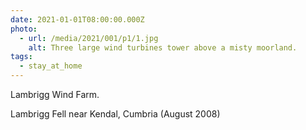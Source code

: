```yaml
---
date: 2021-01-01T08:00:00.000Z
photo:
  - url: /media/2021/001/p1/1.jpg
    alt: Three large wind turbines tower above a misty moorland.
tags:
  - stay_at_home
---
```


Lambrigg Wind Farm.

Lambrigg Fell near Kendal, Cumbria (August 2008)
